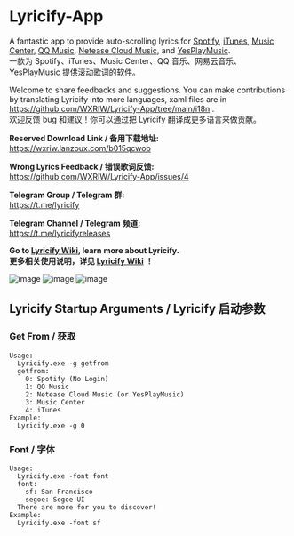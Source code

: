 # Lyricify-App
A fantastic app to provide auto-scrolling lyrics for [Spotify](https://www.spotify.com), [iTunes](https://music.apple.com), [Music Center](https://www.sony.com/electronics/support/articles/MC4PC020001), [QQ Music](https://y.qq.com), [Netease Cloud Music](https://music.163.com), and [YesPlayMusic](https://github.com/qier222/YesPlayMusic).  
一款为 Spotify、iTunes、Music Center、QQ 音乐、网易云音乐、YesPlayMusic 提供滚动歌词的软件。

Welcome to share feedbacks and suggestions. You can make contributions by translating Lyricify into more languages, xaml files are in https://github.com/WXRIW/Lyricify-App/tree/main/i18n .  
欢迎反馈 bug 和建议！你可以通过把 Lyricify 翻译成更多语言来做贡献。

**Reserved Download Link / 备用下载地址:**  
https://wxriw.lanzoux.com/b015qcwob

**Wrong Lyrics Feedback / 错误歌词反馈:**  
https://github.com/WXRIW/Lyricify-App/issues/4

**Telegram Group / Telegram 群:**  
https://t.me/lyricify

**Telegram Channel / Telegram 频道:**  
https://t.me/lyricifyreleases

**Go to [Lyricify Wiki](https://github.com/WXRIW/Lyricify-App/wiki), learn more about Lyricify.**  
**更多相关使用说明，详见 [Lyricify Wiki](https://github.com/WXRIW/Lyricify-App/wiki) ！**   

![image](https://wxriw.cn:4443/lyricify/pic/github/readme/001.png)
![image](https://wxriw.cn:4443/lyricify/pic/github/readme/002.png)
![image](https://wxriw.cn:4443/lyricify/pic/github/readme/003.png)

## Lyricify Startup Arguments / Lyricify 启动参数
### Get From / 获取
```
Usage:  
  Lyricify.exe -g getfrom  
  getfrom:  
    0: Spotify (No Login)  
    1: QQ Music  
    2: Netease Cloud Music (or YesPlayMusic)  
    3: Music Center  
    4: iTunes  
Example:  
  Lyricify.exe -g 0
```

### Font / 字体
```
Usage:  
  Lyricify.exe -font font  
  font:  
    sf: San Francisco  
    segoe: Segoe UI
  There are more for you to discover!  
Example:  
  Lyricify.exe -font sf
```
